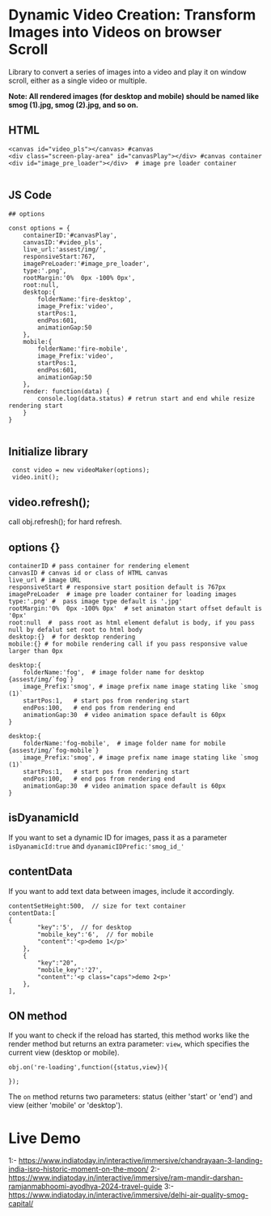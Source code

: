 # Dynamic Video Creation: Transform Images into Videos on browser Scroll

Library to convert a series of images into a video and play it on window scroll, either as a single video or multiple.

 **Note: All rendered images (for desktop and mobile) should be named like smog (1).jpg, smog (2).jpg, and so on.**


## HTML

```
<canvas id="video_pls"></canvas> #canvas
<div class="screen-play-area" id="canvasPlay"></div> #canvas container
<div id="image_pre_loader"></div>  # image pre loader container
            
```
## JS Code

```
## options

const options = {
    containerID:'#canvasPlay',
    canvasID:'#video_pls',
    live_url:'assest/img/',
    responsiveStart:767,
    imagePreLoader:'#image_pre_loader',
    type:'.png',
    rootMargin:'0%  0px -100% 0px',
    root:null,
    desktop:{
        folderName:'fire-desktop',
        image_Prefix:'video',
        startPos:1,
        endPos:601,
        animationGap:50
    },
    mobile:{
        folderName:'fire-mobile',
        image_Prefix:'video',
        startPos:1,
        endPos:601,
        animationGap:50
    },
    render: function(data) {
        console.log(data.status) # retrun start and end while resize rendering start
    }
}
            
  ```
  ## Initialize library
  ```
   const video = new videoMaker(options);
   video.init();
   ```

## video.refresh();
call obj.refresh(); for hard refresh.

## options {}

```
containerID # pass container for rendering element
canvasID # canvas id or class of HTML canvas
live_url # image URL 
responsiveStart # responsive start position default is 767px
imagePreLoader  # image pre loader container for loading images
type:'.png' #  pass image type default is '.jpg'
rootMargin:'0%  0px -100% 0px'  # set animaton start offset default is '0px'
root:null  #  pass root as html element defalut is body, if you pass null by defalut set root to html body
desktop:{}  # for desktop rendering
mobile:{} # for mobile rendering call if you pass responsive value larger than 0px

desktop:{
    folderName:'fog',  # image folder name for desktop  {assest/img/`fog`}
    image_Prefix:'smog', # image prefix name image stating like `smog (1)`
    startPos:1,   # start pos from rendering start
    endPos:100,   # end pos from rendering end
    animationGap:30  # video animation space default is 60px
}

desktop:{
    folderName:'fog-mobile',  # image folder name for mobile  {assest/img/`fog-mobile`}
    image_Prefix:'smog', # image prefix name image stating like `smog (1)`
    startPos:1,   # start pos from rendering start
    endPos:100,   # end pos from rendering end
    animationGap:30  # video animation space default is 60px
}

```
## isDyanamicId
If you want to set a dynamic ID for images, pass it as a parameter ```isDyanamicId:true``` and ```dyanamicIDPrefic:'smog_id_'```

## contentData
If you want to add text data between images, include it accordingly.

```
contentSetHeight:500,  // size for text container
contentData:[
{
        "key":'5',  // for desktop
        "mobile_key":'6',  // for mobile 
        "content":'<p>demo 1</p>'
    },
    {
        "key":"20",
        "mobile_key":'27',
        "content":'<p class="caps">demo 2<p>'
    },
],
```

## ON method 
If you want to check if the reload has started, this method works like the render method but returns an extra parameter: ```view```, which specifies the current view (desktop or mobile).

```
obj.on('re-loading',function({status,view}){
   
});

```

The ```on``` method returns two parameters: status (either 'start' or 'end') and view (either 'mobile' or 'desktop').

# Live Demo
  1:- https://www.indiatoday.in/interactive/immersive/chandrayaan-3-landing-india-isro-historic-moment-on-the-moon/
  2:- https://www.indiatoday.in/interactive/immersive/ram-mandir-darshan-ramjanmabhoomi-ayodhya-2024-travel-guide
  3:- https://www.indiatoday.in/interactive/immersive/delhi-air-quality-smog-capital/


